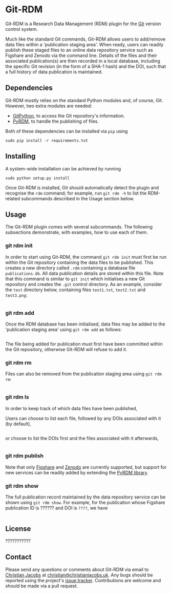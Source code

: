 # Git-RDM

Git-RDM is a Research Data Management (RDM) plugin for the [Git](https://git-scm.com/) version control system.

Much like the standard Git commands, Git-RDM allows users to add/remove data files within a 'publication staging area'. When ready, users can readily publish these staged files to an online data repository service such as Figshare and Zenodo via the command line. Details of the files and their associated publication(s) are then recorded in a local database, including the specific Git revision (in the form of a SHA-1 hash) and the DOI, such that a full history of data publication is maintained.

## Dependencies

Git-RDM mostly relies on the standard Python modules and, of course, Git. However, two extra modules are needed:

* [GitPython](https://gitpython.readthedocs.io), to access the Git repository's information.
* [PyRDM](https://pyrdm.readthedocs.io), to handle the publishing of files.

Both of these dependencies can be installed via `pip` using

```
sudo pip install -r requirements.txt
```

## Installing

A system-wide installation can be achieved by running

```
sudo python setup.py install
```

Once Git-RDM is installed, Git should automatically detect the plugin and recognise the `rdm` command; for example, run `git rdm -h` to list the RDM-related subcommands described in the Usage section below.

## Usage

The Git-RDM plugin comes with several subcommands. The following subsections demonstrate, with examples, how to use each of them. 

### git rdm init

In order to start using Git-RDM, the command `git rdm init` must first be run within the Git repository containing the data files to be published. This creates a new directory called `.rdm` containing a database file `publications.db`. All data publication details are stored within this file. Note that this command is similar to `git init` which initialises a new Git repository and creates the `.git` control directory. As an example, consider the `test` directory below, containing files `test1.txt`, `test2.txt` and `test3.png`:

```

```

### git rdm add

Once the RDM database has been initialised, data files may be added to the 'publication staging area' using `git rdm add` as follows:

```
```

The file being added for publication must first have been committed within the Git repository, otherwise Git-RDM will refuse to add it.

### git rdm rm

Files can also be removed from the publication staging area using `git rdm rm`:

```
```

### git rdm ls

In order to keep track of which data files have been published, 

Users can choose to list each file, followed by any DOIs associated with it (by default),

```
```

or choose to list the DOIs first and the files associated with it afterwards,

```
```

### git rdm publish


Note that only [Figshare](https://figshare.com/) and [Zenodo](http://zenodo.org/) are currently supported, but support for new services can be readily added by extending the [PyRDM library](https://pyrdm.readthedocs.io).

### git rdm show

The full publication record maintained by the data repository service can be shown using `git rdm show`. For example, for the publication whose Figshare publication ID is ?????? and DOI is `????`, we have

```
```

## License
???????????

## Contact

Please send any questions or comments about Git-RDM via email to [Christian Jacobs](http://christianjacobs.uk) at <christian@christianjacobs.uk>. Any bugs should be reported using the project's [issue tracker](http://github.com/ctjacobs/git-rdm/issues). Contributions are welcome and should be made via a pull request.
